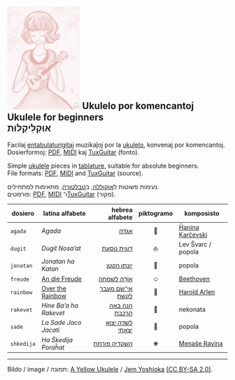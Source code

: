## <img src="rozkolora_ukulelo.jpg" style="width: 33%; max-width: 495px" /> Ukulelo por komencantoj<br />Ukulele for beginners<br />אוּקַלֵּיקַלּוּת

Facilaj [entabulaturigitaj](https://eo.wikipedia.org/wiki/Tabulaturo) muzikaĵoj por la [ukulelo](https://eo.wikipedia.org/wiki/Ukulelo), konvenaj por komencantoj.  
Dosierformoj: [PDF](https://eo.wikipedia.org/wiki/Portebla_dokumentformo), [MIDI](https://eo.wikipedia.org/wiki/MIDI) kaj [TuxGuitar](https://en.wikipedia.org/wiki/TuxGuitar) (fonto).

Simple [ukulele](https://en.wikipedia.org/wiki/Ukulele) pieces in [tablature](https://en.wikipedia.org/wiki/Tablature), suitable for absolute beginners.  
File formats: [PDF](https://en.wikipedia.org/wiki/Portable_Document_Format), [MIDI](https://en.wikipedia.org/wiki/Musical_Instrument_Digital_Interface) and [TuxGuitar](https://en.wikipedia.org/wiki/TuxGuitar) (source).

נעימות פשוטות ל[אוקוללה](https://he.wikipedia.org/wiki/%D7%99%D7%95%D7%A7%D7%95%D7%9C%D7%99%D7%9C%D7%99), ב[טבלטורה](https://he.wikipedia.org/wiki/%D7%98%D7%91%D7%9C%D7%98%D7%95%D7%A8%D7%94_%D7%9C%D7%9B%D7%9C%D7%99%D7%9D_%D7%A9%D7%95%D7%A0%D7%99%D7%9D). מתאימות למתחילים.  
פורמטים: [PDF](https://he.wikipedia.org/wiki/Portable_Document_Format), [MIDI](https://he.wikipedia.org/wiki/MIDI) ו־[TuxGuitar](https://en.wikipedia.org/wiki/TuxGuitar) (מקור).



dosiero    | latina alfabete        | hebrea alfabete      | piktogramo | komposisto
---------- | ---------------------- | -------------------: | :--------: | --------------------
`agada`    | *Agada*                | [אגדה][c]            | 🌴          | [Ĥanina Karĉevski][d]
`dugit`    | *Dugit Nosa’at*        | [דוגית נוסעת][5]     | ⛵          | Lev Ŝvarc / popola
`jonatan`  | *Jonatan ha Katan*     | [יונתן הקטן][4]      | 🌳          | popola
`freude`   | [An die Freude][3]     | [אוֹדָה לשמחה][6]      | ☺          | [Beethoven][8]
`rainbow`  | [Over the Rainbow][2]  | [אי־שם מעבר לקשת][7] | 🌈          | [Harold Arlen][1]
`rakevet`  | *Hine Ba’a ha Rakevet* | [הנה באה הרכבת][9]   | 🚂          | nekonata
`sade`     | *La Sade Jaco Jacati*  | [לשדה יצוא יצאתי][ĉ] | 🐎          | popola
`shkedija` | *Ha Ŝkedija Poraĥat*   | [השקדיה פורחת][a]    | ❀          | [Menaŝe Ravina][b]

[1]: https://en.wikipedia.org/wiki/Harold_Arlen
[2]: https://en.wikipedia.org/wiki/Over_the_Rainbow
[3]: https://de.wikipedia.org/wiki/An_die_Freude
[4]: http://www.zemereshet.co.il/song.asp?id=2605
[5]: http://www.zemereshet.co.il/song.asp?id=1595
[6]: https://he.wikipedia.org/wiki/%D7%94%D7%90%D7%95%D7%93%D7%94_%D7%9C%D7%A9%D7%9E%D7%97%D7%94
[7]: https://he.wikipedia.org/wiki/Over_the_Rainbow
[8]: https://de.wikipedia.org/wiki/Ludwig_van_Beethoven
[9]: http://www.zemereshet.co.il/song.asp?id=1703
[a]: http://www.zemereshet.co.il/song.asp?id=244
[b]: https://he.wikipedia.org/wiki/%D7%9E%D7%A0%D7%A9%D7%94_%D7%A8%D7%91%D7%99%D7%A0%D7%90
[c]: http://www.zemereshet.co.il/song.asp?id=1
[ĉ]: http://www.zemereshet.co.il/song.asp?id=1770
[d]: https://he.wikipedia.org/wiki/%D7%97%D7%A0%D7%99%D7%A0%D7%90_%D7%A7%D7%A8%D7%A6%27%D7%91%D7%A1%D7%A7%D7%99



-----

Bildo / image / תמונה: [A Yellow Ukulele](https://www.flickr.com/photos/jemshed/6423813619/) / [Jem Yoshioka](https://www.flickr.com/photos/jemshed/) [(CC BY-SA 2.0)](https://creativecommons.org/licenses/by-sa/2.0/deed.eo).
